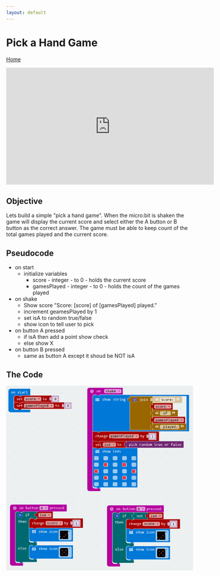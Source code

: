 ```yaml
---
layout: default
---
```


# Pick a Hand Game
[Home](./)

<iframe width="560" height="315" src="https://www.youtube.com/embed/rlyuWnYuZiw" frameborder="0" allowfullscreen></iframe>

## Objective
Lets build a simple "pick a hand game". When the micro:bit is shaken the game will display the current score and select either the A button or B button as the correct answer. The game must be able to keep count of the total games played and the current score. 

## Pseudocode
* on start
    * initialize variables
        * score - integer - to 0 - holds the current score
        * gamesPlayed - integer - to 0 - holds the count of the games played
* on shake
    * Show score "Score: [score] of [gamesPlayed] played."
    * increment geamesPlayed by 1
    * set isA to random true/false
    * show icon to tell user to pick
* on button A pressed
    * if isA then add a point show check
    * else show X
* on button B pressed
    * same as button A except it shoud be NOT isA

## The Code

![The Code](./assets/img/pick-a-hand.png)